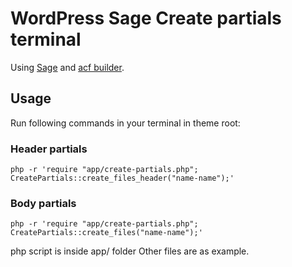 # WordPress Sage Create partials terminal


Using [Sage](https://roots.io/sage/) and [acf builder](https://github.com/StoutLogic/acf-builder).

## Usage

Run following commands in your terminal in theme root:<br />

### Header partials<br />
```
php -r 'require "app/create-partials.php"; CreatePartials::create_files_header("name-name");'
```

### Body partials<br />
```
php -r 'require "app/create-partials.php"; CreatePartials::create_files("name-name");'
```

php script is inside app/ folder
Other files are as example.
